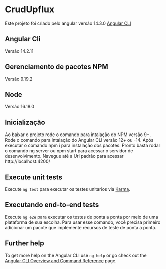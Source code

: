 # CrudUpflux
Este projeto foi criado pelo angular versão 14.3.0 [Angular CLI](https://github.com/angular/angular-cli)

## Angular Cli
Versão 14.2.11

## Gerenciamento de pacotes NPM
Versão 9.19.2

## Node
Versão 16.18.0

## Inicialização
Ao baixar o projeto rode o comando para intalação do NPM versão 9+. Rode o comando para intalação do Angular CLI versão 12+ ou -14. Após executar o comando npm i para instalação dos pacotes. Pronto basta rodar o comando ng server ou npm start para acessar o servidor de desenvolvimento. Navegue até a Url padrão para acessar http://localhost:4200/
  
## Execute unit tests
Execute `ng test` para executar os testes unitarios via [Karma](https://karma-runner.github.io).

## Executando end-to-end tests
Execute `ng e2e` para executar os testes de ponta a ponta por meio de uma plataforma de sua escolha. Para usar esse comando, você precisa primeiro adicionar um pacote que implemente recursos de teste de ponta a ponta.
 
## Further help
To get more help on the Angular CLI use `ng help` or go check out the [Angular CLI Overview and Command Reference](https://angular.io/cli) page.

 